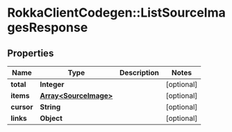 # RokkaClientCodegen::ListSourceImagesResponse

## Properties
Name | Type | Description | Notes
------------ | ------------- | ------------- | -------------
**total** | **Integer** |  | [optional] 
**items** | [**Array&lt;SourceImage&gt;**](SourceImage.md) |  | [optional] 
**cursor** | **String** |  | [optional] 
**links** | **Object** |  | [optional] 


